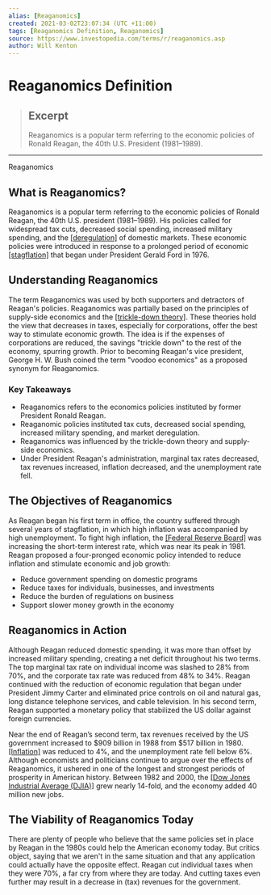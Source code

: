 ```yaml
---
alias: [Reaganomics]
created: 2021-03-02T23:07:34 (UTC +11:00)
tags: [Reaganomics Definition, Reaganomics]
source: https://www.investopedia.com/terms/r/reaganomics.asp
author: Will Kenton
---
```


# Reaganomics Definition

> ## Excerpt
> Reaganomics is a popular term referring to the economic policies of Ronald Reagan, the 40th U.S. President (1981–1989).

---

Reaganomics
## What is Reaganomics?

Reaganomics is a popular term referring to the economic policies of Ronald Reagan, the 40th U.S. president (1981–1989). His policies called for widespread tax cuts, decreased social spending, increased military spending, and the [[deregulation]](https://www.investopedia.com/terms/d/deregulate.asp) of domestic markets. These economic policies were introduced in response to a prolonged period of economic [[stagflation]](https://www.investopedia.com/terms/s/stagflation.asp) that began under President Gerald Ford in 1976.

## Understanding Reaganomics

The term Reaganomics was used by both supporters and detractors of Reagan's policies. Reaganomics was partially based on the principles of supply-side economics and the [[trickle-down theory]](https://www.investopedia.com/terms/t/trickledowntheory.asp). These theories hold the view that decreases in taxes, especially for corporations, offer the best way to stimulate economic growth. The idea is if the expenses of corporations are reduced, the savings "trickle down" to the rest of the economy, spurring growth. Prior to becoming Reagan's vice president, George H. W. Bush coined the term "voodoo economics" as a proposed synonym for Reaganomics.

### Key Takeaways

-   Reaganomics refers to the economics policies instituted by former President Ronald Reagan.
-   Reaganomic policies instituted tax cuts, decreased social spending, increased military spending, and market deregulation.
-   Reaganomics was influenced by the trickle-down theory and supply-side economics.
-   Under President Reagan's administration, marginal tax rates decreased, tax revenues increased, inflation decreased, and the unemployment rate fell.

## The Objectives of Reaganomics

As Reagan began his first term in office, the country suffered through several years of stagflation, in which high inflation was accompanied by high unemployment. To fight high inflation, the [[Federal Reserve Board]](https://www.investopedia.com/terms/f/frb.asp) was increasing the short-term interest rate, which was near its peak in 1981. Reagan proposed a four-pronged economic policy intended to reduce inflation and stimulate economic and job growth:

-   Reduce government spending on domestic programs
-   Reduce taxes for individuals, businesses, and investments
-   Reduce the burden of regulations on business
-   Support slower money growth in the economy

## Reaganomics in Action

Although Reagan reduced domestic spending, it was more than offset by increased military spending, creating a net deficit throughout his two terms. The top marginal tax rate on individual income was slashed to 28% from 70%, and the corporate tax rate was reduced from 48% to 34%. Reagan continued with the reduction of economic regulation that began under President Jimmy Carter and eliminated price controls on oil and natural gas, long distance telephone services, and cable television. In his second term, Reagan supported a monetary policy that stabilized the US dollar against foreign currencies.

Near the end of Reagan’s second term, tax revenues received by the US government increased to $909 billion in 1988 from $517 billion in 1980. [[Inflation]](https://www.investopedia.com/terms/i/inflation.asp) was reduced to 4%, and the unemployment rate fell below 6%. Although economists and politicians continue to argue over the effects of Reaganomics, it ushered in one of the longest and strongest periods of prosperity in American history. Between 1982 and 2000, the [[Dow Jones Industrial Average (DJIA)]](https://www.investopedia.com/terms/d/djia.asp) grew nearly 14-fold, and the economy added 40 million new jobs.

## The Viability of Reaganomics Today

There are plenty of people who believe that the same policies set in place by Reagan in the 1980s could help the American economy today. But critics object, saying that we aren't in the same situation and that any application could actually have the opposite effect. Reagan cut individual taxes when they were 70%, a far cry from where they are today. And cutting taxes even further may result in a decrease in (tax) revenues for the government.
